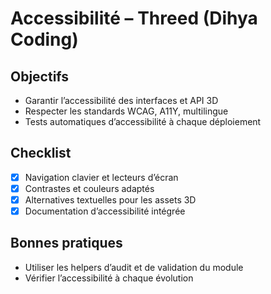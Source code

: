 # Accessibilité – Threed (Dihya Coding)

## Objectifs
- Garantir l’accessibilité des interfaces et API 3D
- Respecter les standards WCAG, A11Y, multilingue
- Tests automatiques d’accessibilité à chaque déploiement

## Checklist
- [x] Navigation clavier et lecteurs d’écran
- [x] Contrastes et couleurs adaptés
- [x] Alternatives textuelles pour les assets 3D
- [x] Documentation d’accessibilité intégrée

## Bonnes pratiques
- Utiliser les helpers d’audit et de validation du module
- Vérifier l’accessibilité à chaque évolution
